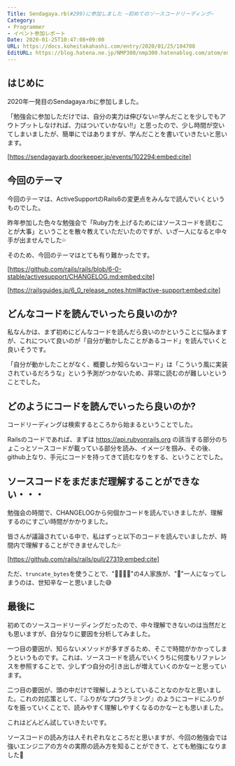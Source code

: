 ```yaml
---
Title: Sendagaya.rb(#299)に参加しました ~初めてのソースコードリーディング~
Category:
- Programmer
- イベント参加レポート
Date: 2020-01-25T10:47:08+09:00
URL: https://docs.koheitakahashi.com/entry/2020/01/25/104708
EditURL: https://blog.hatena.ne.jp/NMP300/nmp300.hatenablog.com/atom/entry/26006613502082688
---
```


## はじめに
2020年一発目のSendagaya.rbに参加しました。

「勉強会に参加しただけでは、自分の実力は伸びない🔥学んだことを少しでもアウトプットしなければ、力はついていかない‼️」と思ったので、少し時間が空いてしまいましたが、簡単にではありますが、学んだことを書いていきたいと思います。



[https://sendagayarb.doorkeeper.jp/events/102294:embed:cite]


## 今回のテーマ

今回のテーマは、ActiveSupportのRails6の変更点をみんなで読んでいくというものでした。

昨年参加した色々な勉強会で「Ruby力を上げるためにはソースコードを読むことが大事」ということを散々教えていただいたのですが、いざ一人になると中々手が出ませんでした💦

そのため、今回のテーマはとても有り難かったです。

[https://github.com/rails/rails/blob/6-0-stable/activesupport/CHANGELOG.md:embed:cite]

[https://railsguides.jp/6_0_release_notes.html#active-support:embed:cite]

## どんなコードを読んでいったら良いのか?

私なんかは、まず初めにどんなコードを読んだら良いのかということに悩みますが、これについて良いのが「自分が動かしたことがあるコード」を読んでいくと良いそうです。

「自分が動かしたことがなく、概要しか知らないコード」は「こういう風に実装されているだろうな」という予測がつかないため、非常に読むのが難しいということでした。

## どのようにコードを読んでいったら良いのか?

コードリーディングは検索するところから始まるということでした。

Railsのコードであれば、まずは https://api.rubyonrails.org の該当する部分のちょこっとソースコードが載っている部分を読み、イメージを掴み、その後、github上なり、手元にコードを持ってきて読むなりをする、ということでした。

## ソースコードをまだまだ理解することができない・・・

勉強会の時間で、CHANGELOGから何個かコードを読んでいきましたが、理解するのにすごい時間がかかりました。

皆さんが議論されている中で、私はずっと以下のコードを読んでいましたが、時間内で理解することができませんでした💦

[https://github.com/rails/rails/pull/27319:embed:cite]


ただ、`truncate_bytes`を使うことで、‍"👩‍👩‍👧‍👦"の4人家族が、"👩‍"一人になってしまうのは、世知辛なーと思いました😅

## 最後に

初めてのソースコードリーディングだったので、中々理解できないのは当然だとも思いますが、自分なりに要因を分析してみました。

一つ目の要因が、知らないメソッドが多すぎるため、そこで時間がかかってしまうというものです。これは、ソースコードを読んでいくうちに何度もリファレンスを参照することで、少しずつ自分の引き出しが増えていくのかなーと思っています。

二つ目の要因が、頭の中だけで理解しようとしていることなのかなと思いました。これの対応策として、『ふりがなプログラミング』のようにコードにふりがなを振っていくことで、読みやすく理解しやすくなるのかなーとも思いました。

これはどんどん試していきたいです。

ソースコードの読み方は人それぞれなところだと思いますが、今回の勉強会では強いエンジニアの方々の実際の読み方を知ることができて、とても勉強になりました💪
